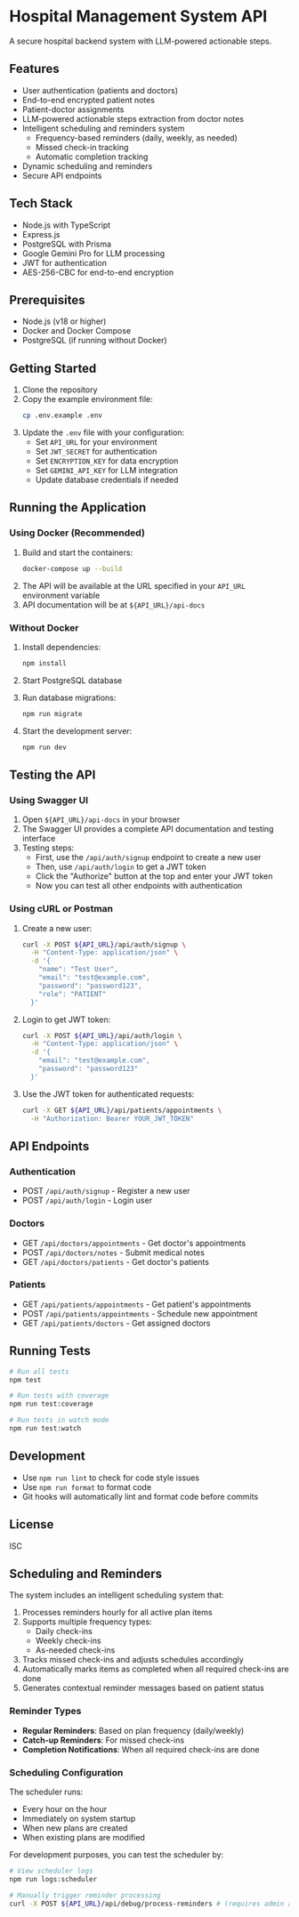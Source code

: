 # Hospital Management System API

A secure hospital backend system with LLM-powered actionable steps.

## Features

- User authentication (patients and doctors)
- End-to-end encrypted patient notes
- Patient-doctor assignments
- LLM-powered actionable steps extraction from doctor notes
- Intelligent scheduling and reminders system
  - Frequency-based reminders (daily, weekly, as needed)
  - Missed check-in tracking
  - Automatic completion tracking
- Dynamic scheduling and reminders
- Secure API endpoints

## Tech Stack

- Node.js with TypeScript
- Express.js
- PostgreSQL with Prisma
- Google Gemini Pro for LLM processing
- JWT for authentication
- AES-256-CBC for end-to-end encryption

## Prerequisites

- Node.js (v18 or higher)
- Docker and Docker Compose
- PostgreSQL (if running without Docker)

## Getting Started

1. Clone the repository
2. Copy the example environment file:
   ```bash
   cp .env.example .env
   ```
3. Update the `.env` file with your configuration:
   - Set `API_URL` for your environment
   - Set `JWT_SECRET` for authentication
   - Set `ENCRYPTION_KEY` for data encryption
   - Set `GEMINI_API_KEY` for LLM integration
   - Update database credentials if needed

## Running the Application

### Using Docker (Recommended)

1. Build and start the containers:
   ```bash
   docker-compose up --build
   ```
2. The API will be available at the URL specified in your `API_URL` environment variable
3. API documentation will be at `${API_URL}/api-docs`

### Without Docker

1. Install dependencies:
   ```bash
   npm install
   ```

2. Start PostgreSQL database

3. Run database migrations:
   ```bash
   npm run migrate
   ```

4. Start the development server:
   ```bash
   npm run dev
   ```

## Testing the API

### Using Swagger UI

1. Open `${API_URL}/api-docs` in your browser
2. The Swagger UI provides a complete API documentation and testing interface
3. Testing steps:
   - First, use the `/api/auth/signup` endpoint to create a new user
   - Then, use `/api/auth/login` to get a JWT token
   - Click the "Authorize" button at the top and enter your JWT token
   - Now you can test all other endpoints with authentication

### Using cURL or Postman

1. Create a new user:
   ```bash
   curl -X POST ${API_URL}/api/auth/signup \
     -H "Content-Type: application/json" \
     -d '{
       "name": "Test User",
       "email": "test@example.com",
       "password": "password123",
       "role": "PATIENT"
     }'
   ```

2. Login to get JWT token:
   ```bash
   curl -X POST ${API_URL}/api/auth/login \
     -H "Content-Type: application/json" \
     -d '{
       "email": "test@example.com",
       "password": "password123"
     }'
   ```

3. Use the JWT token for authenticated requests:
   ```bash
   curl -X GET ${API_URL}/api/patients/appointments \
     -H "Authorization: Bearer YOUR_JWT_TOKEN"
   ```

## API Endpoints

### Authentication
- POST `/api/auth/signup` - Register a new user
- POST `/api/auth/login` - Login user

### Doctors
- GET `/api/doctors/appointments` - Get doctor's appointments
- POST `/api/doctors/notes` - Submit medical notes
- GET `/api/doctors/patients` - Get doctor's patients

### Patients
- GET `/api/patients/appointments` - Get patient's appointments
- POST `/api/patients/appointments` - Schedule new appointment
- GET `/api/patients/doctors` - Get assigned doctors

## Running Tests

```bash
# Run all tests
npm test

# Run tests with coverage
npm run test:coverage

# Run tests in watch mode
npm run test:watch
```

## Development

- Use `npm run lint` to check for code style issues
- Use `npm run format` to format code
- Git hooks will automatically lint and format code before commits

## License

ISC 

## Scheduling and Reminders

The system includes an intelligent scheduling system that:

1. Processes reminders hourly for all active plan items
2. Supports multiple frequency types:
   - Daily check-ins
   - Weekly check-ins
   - As-needed check-ins
3. Tracks missed check-ins and adjusts schedules accordingly
4. Automatically marks items as completed when all required check-ins are done
5. Generates contextual reminder messages based on patient status

### Reminder Types

- **Regular Reminders**: Based on plan frequency (daily/weekly)
- **Catch-up Reminders**: For missed check-ins
- **Completion Notifications**: When all required check-ins are done

### Scheduling Configuration

The scheduler runs:
- Every hour on the hour
- Immediately on system startup
- When new plans are created
- When existing plans are modified

For development purposes, you can test the scheduler by:
```bash
# View scheduler logs
npm run logs:scheduler

# Manually trigger reminder processing
curl -X POST ${API_URL}/api/debug/process-reminders # (requires admin access)
``` 